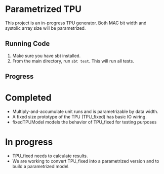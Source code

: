 Parametrized TPU 
=======================

This project is an in-progress TPU generator. Both MAC bit width and systolic array size will be parametrized.

## Running Code ##

1. Make sure you have sbt installed. 
2. From the main directory, run `sbt test`. This will run all tests.

## Progress ##
# Completed #
- Multiply-and-accumulate unit runs and is parametrizable by data width.
- A fixed size prototype of the TPU (TPU_fixed) has basic IO wiring.
- fixedTPUModel models the behavior of TPU_fixed for testing purposes
# In progress #
- TPU_fixed needs to calculate results.
- We are working to convert TPU_fixed into a parametrized version and to build a parametrized model.